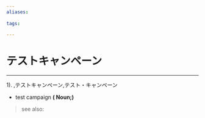```yaml
---
aliases:
    
tags:
    
---
```


# テストキャンペーン
---
1).
,テストキャンペーン,テスト・キャンペーン

- test campaign
**( Noun;)**
> see also: 
            